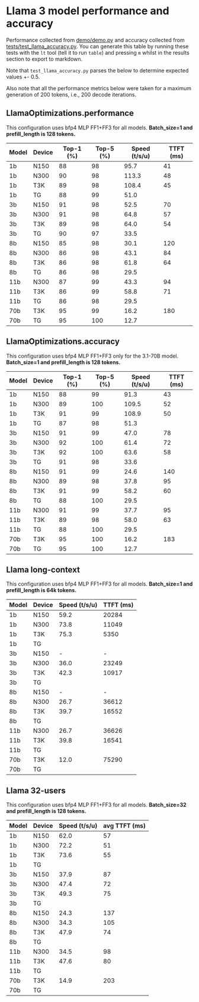 # Llama 3 model performance and accuracy

Performance collected from [demo/demo.py](demo/demo.py) and accuracy collected from [tests/test_llama_accuracy.py](tests/test_llama_accuracy.py). You can generate this table by running these tests with the `lt` tool (tell it to run `table`) and pressing `m` whilst in the results section to export to markdown.

Note that `test_llama_accuracy.py` parses the below to determine expected values +- 0.5.

Also note that all the performance metrics below were taken for a maximum generation of 200 tokens, i.e., 200 decode iterations.

## LlamaOptimizations.performance

This configuration uses bfp4 MLP FF1+FF3 for all models. **Batch_size=1 and prefill_length is 128 tokens.**

| Model | Device | Top-1 (%) | Top-5 (%) | Speed (t/s/u) | TTFT (ms) |
|-------|--------|-----------|-----------|---------------|-----------|
| 1b    | N150   | 88        | 98        | 95.7          | 41        |
| 1b    | N300   | 90        | 98        | 113.3         | 48        |
| 1b    | T3K    | 89        | 98        | 108.4         | 45        |
| 1b    | TG     | 88        | 99        | 51.0          |           |
| 3b    | N150   | 91        | 98        | 52.5          | 70        |
| 3b    | N300   | 91        | 98        | 64.8          | 57        |
| 3b    | T3K    | 89        | 98        | 64.0          | 54        |
| 3b    | TG     | 90        | 97        | 33.5          |           |
| 8b    | N150   | 85        | 98        | 30.1          | 120       |
| 8b    | N300   | 86        | 98        | 43.1          | 84        |
| 8b    | T3K    | 86        | 98        | 61.8          | 64        |
| 8b    | TG     | 86        | 98        | 29.5          |           |
| 11b   | N300   | 87        | 99        | 43.3          | 94        |
| 11b   | T3K    | 86        | 99        | 58.8          | 71        |
| 11b   | TG     | 86        | 98        | 29.5          |           |
| 70b   | T3K    | 95        | 99        | 16.2          | 180       |
| 70b   | TG     | 95        | 100       | 12.7          |           |


## LlamaOptimizations.accuracy

This configuration uses bfp4 MLP FF1+FF3 only for the 3.1-70B model. **Batch_size=1 and prefill_length is 128 tokens.**

| Model | Device | Top-1 (%) | Top-5 (%) | Speed (t/s/u) | TTFT (ms) |
|-------|--------|-----------|-----------|---------------|-----------|
| 1b    | N150   | 88        | 99        | 91.3          | 43        |
| 1b    | N300   | 89        | 100       | 109.5         | 52        |
| 1b    | T3K    | 91        | 99        | 108.9         | 50        |
| 1b    | TG     | 87        | 98        | 51.3          |           |
| 3b    | N150   | 91        | 99        | 47.0          | 78        |
| 3b    | N300   | 92        | 100       | 61.4          | 72        |
| 3b    | T3K    | 92        | 100       | 63.6          | 58        |
| 3b    | TG     | 91        | 98        | 33.6          |           |
| 8b    | N150   | 91        | 99        | 24.6          | 140       |
| 8b    | N300   | 89        | 98        | 37.8          | 95        |
| 8b    | T3K    | 91        | 99        | 58.2          | 60        |
| 8b    | TG     | 88        | 100       | 29.5          |           |
| 11b   | N300   | 91        | 99        | 37.7          | 95        |
| 11b   | T3K    | 89        | 98        | 58.0          | 63        |
| 11b   | TG     | 88        | 100       | 29.5          |           |
| 70b   | T3K    | 95        | 100       | 16.2          | 183       |
| 70b   | TG     | 95        | 100       | 12.7          |           |

## Llama long-context

This configuration uses bfp4 MLP FF1+FF3 for all models. **Batch_size=1 and prefill_length is 64k tokens.**

| Model | Device | Speed (t/s/u) | TTFT (ms) |
|-------|--------|---------------|-----------|
| 1b    | N150   | 59.2          | 20284     |
| 1b    | N300   | 73.8          | 11049     |
| 1b    | T3K    | 75.3          | 5350      |
| 1b    | TG     |               |           |
| 3b    | N150   | -             | -         |
| 3b    | N300   | 36.0          | 23249     |
| 3b    | T3K    | 42.3          | 10917     |
| 3b    | TG     |               |           |
| 8b    | N150   | -             | -         |
| 8b    | N300   | 26.7          | 36612     |
| 8b    | T3K    | 39.7          | 16552     |
| 8b    | TG     |               |           |
| 11b   | N300   | 26.7          | 36626     |
| 11b   | T3K    | 39.8          | 16541     |
| 11b   | TG     |               |           |
| 70b   | T3K    | 12.0          | 75290     |
| 70b   | TG     |               |           |

## Llama 32-users

This configuration uses bfp4 MLP FF1+FF3 for all models. **Batch_size=32 and prefill_length is 128 tokens.**

| Model | Device | Speed (t/s/u) | avg TTFT (ms) |
|-------|--------|---------------|---------------|
| 1b    | N150   | 62.0          | 57            |
| 1b    | N300   | 72.2          | 51            |
| 1b    | T3K    | 73.6          | 55            |
| 1b    | TG     |               |               |
| 3b    | N150   | 37.9          | 87            |
| 3b    | N300   | 47.4          | 72            |
| 3b    | T3K    | 49.3          | 75            |
| 3b    | TG     |               |               |
| 8b    | N150   | 24.3          | 137           |
| 8b    | N300   | 34.3          | 105           |
| 8b    | T3K    | 47.9          | 74            |
| 8b    | TG     |               |               |
| 11b   | N300   | 34.5          | 98            |
| 11b   | T3K    | 47.6          | 80            |
| 11b   | TG     |               |               |
| 70b   | T3K    | 14.9          | 203           |
| 70b   | TG     |               |               |
